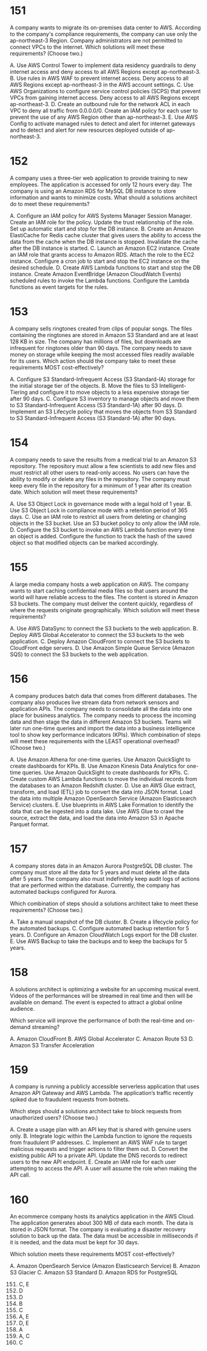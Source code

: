 # 151
A company wants to migrate its on-premises data center to AWS. According to the company's compliance requirements, the company can use only the ap-northeast-3 Region. Company administrators are not permitted to connect VPCs to the internet.
Which solutions will meet these requirements? (Choose two.)

A. Use AWS Control Tower to implement data residency guardrails to deny internet access and deny access to all AWS Regions except ap-northeast-3.
B. Use rules in AWS WAF to prevent internet access. Deny access to all AWS Regions except ap-northeast-3 in the AWS account settings.
C. Use AWS Organizations to configure service control policies (SCPS) that prevent VPCs from gaining internet access. Deny access to all AWS Regions except ap-northeast-3.
D. Create an outbound rule for the network ACL in each VPC to deny all traffic from 0.0.0.0/0. Create an IAM policy for each user to prevent the use of any AWS Region other than ap-northeast-3.
E. Use AWS Config to activate managed rules to detect and alert for internet gateways and to detect and alert for new resources deployed outside of ap-northeast-3.
 
# 152
A company uses a three-tier web application to provide training to new employees. The application is accessed for only 12 hours every day. The company is using an Amazon RDS for MySQL DB instance to store information and wants to minimize costs.
What should a solutions architect do to meet these requirements?

A. Configure an IAM policy for AWS Systems Manager Session Manager. Create an IAM role for the policy. Update the trust relationship of the role. Set up automatic start and stop for the DB instance.
B. Create an Amazon ElastiCache for Redis cache cluster that gives users the ability to access the data from the cache when the DB instance is stopped. Invalidate the cache after the DB instance is started.
C. Launch an Amazon EC2 instance. Create an IAM role that grants access to Amazon RDS. Attach the role to the EC2 instance. Configure a cron job to start and stop the EC2 instance on the desired schedule.
D. Create AWS Lambda functions to start and stop the DB instance. Create Amazon EventBridge (Amazon CloudWatch Events) scheduled rules to invoke the Lambda functions. Configure the Lambda functions as event targets for the rules. 

# 153
A company sells ringtones created from clips of popular songs. The files containing the ringtones are stored in Amazon S3 Standard and are at least 128 KB in size. The company has millions of files, but downloads are infrequent for ringtones older than 90 days. The company needs to save money on storage while keeping the most accessed files readily available for its users.
Which action should the company take to meet these requirements MOST cost-effectively?

A. Configure S3 Standard-Infrequent Access (S3 Standard-IA) storage for the initial storage tier of the objects.
B. Move the files to S3 Intelligent-Tiering and configure it to move objects to a less expensive storage tier after 90 days.
C. Configure S3 inventory to manage objects and move them to S3 Standard-Infrequent Access (S3 Standard-1A) after 90 days.
D. Implement an S3 Lifecycle policy that moves the objects from S3 Standard to S3 Standard-Infrequent Access (S3 Standard-1A) after 90 days. 

# 154
A company needs to save the results from a medical trial to an Amazon S3 repository. The repository must allow a few scientists to add new files and must restrict all other users to read-only access. No users can have the ability to modify or delete any files in the repository. The company must keep every file in the repository for a minimum of 1 year after its creation date.
Which solution will meet these requirements?

A. Use S3 Object Lock in governance mode with a legal hold of 1 year.
B. Use S3 Object Lock in compliance mode with a retention period of 365 days.
C. Use an IAM role to restrict all users from deleting or changing objects in the S3 bucket. Use an S3 bucket policy to only allow the IAM role.
D. Configure the S3 bucket to invoke an AWS Lambda function every time an object is added. Configure the function to track the hash of the saved object so that modified objects can be marked accordingly.
 
# 155
A large media company hosts a web application on AWS. The company wants to start caching confidential media files so that users around the world will have reliable access to the files. The content is stored in Amazon S3 buckets. The company must deliver the content quickly, regardless of where the requests originate geographically.
Which solution will meet these requirements?

A. Use AWS DataSync to connect the S3 buckets to the web application.
B. Deploy AWS Global Accelerator to connect the S3 buckets to the web application.
C. Deploy Amazon CloudFront to connect the S3 buckets to CloudFront edge servers.
D. Use Amazon Simple Queue Service (Amazon SQS) to connect the S3 buckets to the web application.
 
# 156
A company produces batch data that comes from different databases. The company also produces live stream data from network sensors and application APIs. The company needs to consolidate all the data into one place for business analytics. The company needs to process the incoming data and then stage the data in different Amazon S3 buckets. Teams will later run one-time queries and import the data into a business intelligence tool to show key performance indicators (KPIs).
Which combination of steps will meet these requirements with the LEAST operational overhead? (Choose two.)

A. Use Amazon Athena for one-time queries. Use Amazon QuickSight to create dashboards for KPIs.
B. Use Amazon Kinesis Data Analytics for one-time queries. Use Amazon QuickSight to create dashboards for KPIs.
C. Create custom AWS Lambda functions to move the individual records from the databases to an Amazon Redshift cluster.
D. Use an AWS Glue extract, transform, and load (ETL) job to convert the data into JSON format. Load the data into multiple Amazon OpenSearch Service (Amazon Elasticsearch Service) clusters.
E. Use blueprints in AWS Lake Formation to identify the data that can be ingested into a data lake. Use AWS Glue to crawl the source, extract the data, and load the data into Amazon S3 in Apache Parquet format. 

# 157
A company stores data in an Amazon Aurora PostgreSQL DB cluster. The company must store all the data for 5 years and must delete all the data after 5 years. The company also must indefinitely keep audit logs of actions that are performed within the database. Currently, the company has automated backups configured for Aurora.

Which combination of steps should a solutions architect take to meet these requirements? (Choose two.)

A. Take a manual snapshot of the DB cluster.
B. Create a lifecycle policy for the automated backups.
C. Configure automated backup retention for 5 years.
D. Configure an Amazon CloudWatch Logs export for the DB cluster.
E. Use AWS Backup to take the backups and to keep the backups for 5 years. 

# 158
A solutions architect is optimizing a website for an upcoming musical event. Videos of the performances will be streamed in real time and then will be available on demand. The event is expected to attract a global online audience.

Which service will improve the performance of both the real-time and on-demand streaming?

A. Amazon CloudFront
B. AWS Global Accelerator
C. Amazon Route 53
D. Amazon S3 Transfer Acceleration
 
# 159
A company is running a publicly accessible serverless application that uses Amazon API Gateway and AWS Lambda. The application’s traffic recently spiked due to fraudulent requests from botnets.

Which steps should a solutions architect take to block requests from unauthorized users? (Choose two.)

A. Create a usage plan with an API key that is shared with genuine users only.
B. Integrate logic within the Lambda function to ignore the requests from fraudulent IP addresses.
C. Implement an AWS WAF rule to target malicious requests and trigger actions to filter them out.
D. Convert the existing public API to a private API. Update the DNS records to redirect users to the new API endpoint.
E. Create an IAM role for each user attempting to access the API. A user will assume the role when making the API call.
 
# 160
An ecommerce company hosts its analytics application in the AWS Cloud. The application generates about 300 MB of data each month. The data is stored in JSON format. The company is evaluating a disaster recovery solution to back up the data. The data must be accessible in milliseconds if it is needed, and the data must be kept for 30 days.

Which solution meets these requirements MOST cost-effectively?

A. Amazon OpenSearch Service (Amazon Elasticsearch Service)
B. Amazon S3 Glacier
C. Amazon S3 Standard
D. Amazon RDS for PostgreSQL
 

 151. C, E
 152. D
 153. D
 154. B
 155. C
 156. A, E
 157. D, E
 158. A
 159. A, C
 160. C
